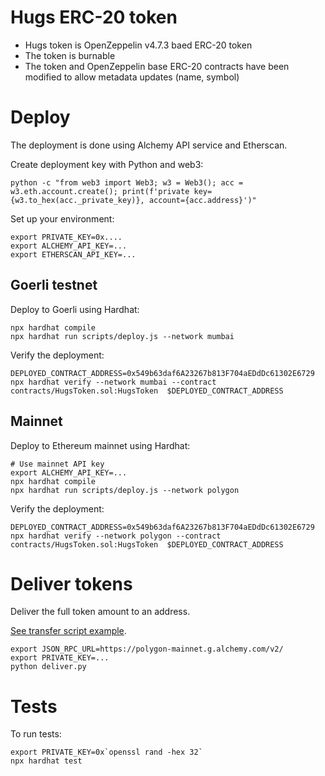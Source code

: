 # Hugs ERC-20 token

- Hugs token is OpenZeppelin v4.7.3 baed ERC-20 token
- The token is burnable
- The token and OpenZeppelin base ERC-20 contracts have been modified to allow metadata updates (name, symbol) 

# Deploy

The deployment is done using Alchemy API service and Etherscan.

Create deployment key with Python and web3:

```shell
python -c "from web3 import Web3; w3 = Web3(); acc = w3.eth.account.create(); print(f'private key={w3.to_hex(acc._private_key)}, account={acc.address}')"
```

Set up your environment:

```shell
export PRIVATE_KEY=0x....
export ALCHEMY_API_KEY=...
export ETHERSCAN_API_KEY=...
```

## Goerli testnet

Deploy to Goerli using Hardhat:

```
npx hardhat compile
npx hardhat run scripts/deploy.js --network mumbai
```

Verify the deployment:

```shell
DEPLOYED_CONTRACT_ADDRESS=0x549b63daf6A23267b813F704aEDdDc61302E6729
npx hardhat verify --network mumbai --contract contracts/HugsToken.sol:HugsToken  $DEPLOYED_CONTRACT_ADDRESS
```

## Mainnet

Deploy to Ethereum mainnet using Hardhat:

```
# Use mainnet API key
export ALCHEMY_API_KEY=...
npx hardhat compile
npx hardhat run scripts/deploy.js --network polygon
```

Verify the deployment:

```shell
DEPLOYED_CONTRACT_ADDRESS=0x549b63daf6A23267b813F704aEDdDc61302E6729
npx hardhat verify --network polygon --contract contracts/HugsToken.sol:HugsToken  $DEPLOYED_CONTRACT_ADDRESS
```

# Deliver tokens

Deliver the full token amount to an address.

[See transfer script example](https://web3-ethereum-defi.readthedocs.io/tutorials/transfer.html).

```shell
export JSON_RPC_URL=https://polygon-mainnet.g.alchemy.com/v2/
export PRIVATE_KEY=...
python deliver.py
```

# Tests

To run tests:

```shell
export PRIVATE_KEY=0x`openssl rand -hex 32`
npx hardhat test
```